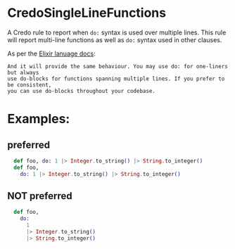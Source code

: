 # CredoSingleLineFunctions

A Credo rule to report when `do:` syntax is used over multiple lines. This rule will report multi-line functions as well as `do:` syntax used in other clauses.

As per the [Elixir lanuage docs](https://elixir-lang.org/getting-started/modules-and-functions.html#named-functions):
```
And it will provide the same behaviour. You may use do: for one-liners but always
use do-blocks for functions spanning multiple lines. If you prefer to be consistent,
you can use do-blocks throughout your codebase.
```

# Examples:

## preferred

```elixir
  def foo, do: 1 |> Integer.to_string() |> String.to_integer()
  def foo,
    do: 1 |> Integer.to_string() |> String.to_integer()
```

## NOT preferred

```elixir
  def foo,
    do:
      1
      |> Integer.to_string()
      |> String.to_integer()
```
